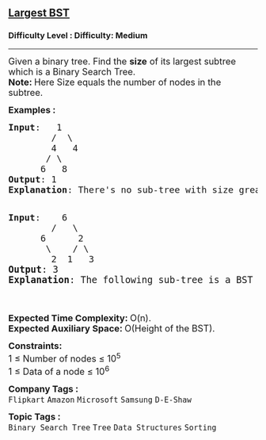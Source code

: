<h2><a href="https://www.geeksforgeeks.org/problems/largest-bst/1?page=1&category=Tree&sprint=94ade6723438d94ecf0c00c3937dad55&sortBy=submissions">Largest BST</a></h2><h3>Difficulty Level : Difficulty: Medium</h3><hr><div class="problems_problem_content__Xm_eO"><p><span style="font-size: 18px;">Given a binary tree. Find the <strong>size</strong> of its largest subtree which is a Binary Search Tree.<br><strong>Note: </strong>Here Size equals the number of nodes in the subtree.</span></p>
<p><span style="font-size: 18px;"><strong>Examples :</strong></span></p>
<pre><span style="font-size: 18px;"><strong>Input</strong>:   1</span><br><span style="font-size: 18px;">        /  \<br>  &nbsp; &nbsp; &nbsp; 4&nbsp; &nbsp;4&nbsp; &nbsp; &nbsp; &nbsp; &nbsp; &nbsp; &nbsp; <br>  &nbsp; &nbsp;  / \ <br>  &nbsp; &nbsp; 6  &nbsp;8</span><br><span style="font-size: 18px;"><strong>Output</strong>: 1 </span><br><span style="font-size: 18px;"><strong>Explanation</strong>: There's no sub-tree with size greater than 1 which forms a BST. All the leaf Nodes are the BSTs with size equal to 1.<br><br></span></pre>
<pre><span style="font-size: 18px;"><strong>Input</strong>:    6<br>        /   \<br>  &nbsp; &nbsp; 6&nbsp; &nbsp;   2&nbsp; &nbsp; &nbsp; &nbsp; &nbsp; &nbsp; &nbsp; <br>  &nbsp; &nbsp;  \    / \<br>  &nbsp; &nbsp;   2  1   3</span><br><span style="font-size: 14pt;"><strong>Output</strong>: 3</span><br><span style="font-size: 14pt;"><strong>Explanation</strong>: The following sub-tree is a BST of size 3:  2</span><br><span style="font-size: 14pt;">  &nbsp; &nbsp; &nbsp; &nbsp; &nbsp; &nbsp; &nbsp; &nbsp; &nbsp; &nbsp; &nbsp; &nbsp; &nbsp; &nbsp; &nbsp; &nbsp; &nbsp; &nbsp; &nbsp; &nbsp; &nbsp; &nbsp; &nbsp; &nbsp; &nbsp; &nbsp;  /&nbsp; &nbsp;\<br>  &nbsp; &nbsp; &nbsp; &nbsp; &nbsp; &nbsp; &nbsp; &nbsp; &nbsp; &nbsp; &nbsp; &nbsp; &nbsp; &nbsp; &nbsp; &nbsp; &nbsp; &nbsp; &nbsp; &nbsp; &nbsp; &nbsp; &nbsp; &nbsp; &nbsp;   1&nbsp; &nbsp; &nbsp;3</span></pre>
<p><span style="font-size: 18px;"><strong>Expected Time Complexity:&nbsp;</strong>O(n).<br><strong>Expected Auxiliary Space:&nbsp;</strong>O(Height of the BST).</span></p>
<p><span style="font-size: 18px;"><strong>Constraints:</strong><br>1 ≤ Number of nodes ≤ 10<sup>5</sup><br>1 ≤ Data of a node ≤ 10<sup>6</sup></span></p></div><p><span style=font-size:18px><strong>Company Tags : </strong><br><code>Flipkart</code>&nbsp;<code>Amazon</code>&nbsp;<code>Microsoft</code>&nbsp;<code>Samsung</code>&nbsp;<code>D-E-Shaw</code>&nbsp;<br><p><span style=font-size:18px><strong>Topic Tags : </strong><br><code>Binary Search Tree</code>&nbsp;<code>Tree</code>&nbsp;<code>Data Structures</code>&nbsp;<code>Sorting</code>&nbsp;